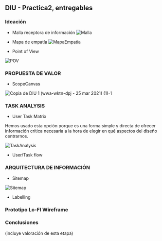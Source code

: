 ## DIU - Practica2, entregables

### Ideación 
* Malla receptora de información 
![Malla](https://user-images.githubusercontent.com/62568912/112390831-32154e80-8cf7-11eb-93dd-9ae3a62fa299.png)

* Mapa de empatía
![MapaEmpatia](https://user-images.githubusercontent.com/62568912/112494291-31c29500-8d83-11eb-88b7-6f6b830b00c3.png)

* Point of View 

![POV](https://user-images.githubusercontent.com/62568912/112503826-88cc6800-8d8b-11eb-803b-d66f2ccea2ab.png)


### PROPUESTA DE VALOR
* ScopeCanvas

![Copia de DIU 1 (wwa-wktn-dpj - 25 mar 2021) (1)-1](https://user-images.githubusercontent.com/62568912/113937949-33b43b80-97fa-11eb-83b3-205aeea36a5e.png)



### TASK ANALYSIS

* User Task Matrix 

Hemos usado esta opción porque es una forma simple y directa de ofrecer información crítica necesaria a la hora de elegir en qué aspectos del diseño centrarnos.

![TaskAnalysis](https://user-images.githubusercontent.com/62568912/113943192-71b55d80-9802-11eb-8522-71d8f360a95d.png)


* User/Task flow


### ARQUITECTURA DE INFORMACIÓN

* Sitemap 

![Sitemap](https://user-images.githubusercontent.com/62568912/114042059-5e97a180-9885-11eb-8677-711ead5d07b7.png)


* Labelling 


### Prototipo Lo-FI Wireframe 


### Conclusiones  
(incluye valoración de esta etapa)
